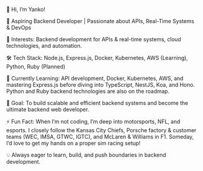 👋 Hi, I’m Yanko!

🚀 Aspiring Backend Developer | Passionate about APIs, Real-Time Systems & DevOps

👀 Interests: Backend development for APIs & real-time systems, cloud technologies, and automation.

🛠 Tech Stack: Node.js, Express.js, Docker, Kubernetes, AWS (Learning), Python, Ruby (Planned)

🌱 Currently Learning: API development, Docker, Kubernetes, AWS, and mastering Express.js before diving into TypeScript, NestJS, Koa, and Hono. Python and Ruby backend technologies are also on the roadmap.

🎯 Goal: To build scalable and efficient backend systems and become the ultimate backend web developer.

⚡ Fun Fact: When I’m not coding, I’m deep into motorsports, NFL, and esports. I closely follow the Kansas City Chiefs, Porsche factory & customer teams (WEC, IMSA, GTWC, IGTC), and McLaren & Williams in F1. Someday, I’d love to get my hands on a proper sim racing setup!

💡 Always eager to learn, build, and push boundaries in backend development.
